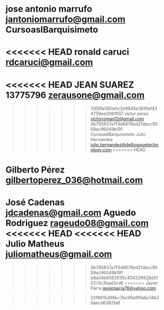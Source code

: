 jose antonio marrufo
jantoniomarrufo@gmail.com
CursoaslBarquisimeto
====================
<<<<<<< HEAD
ronald caruci
rdcaruci@gmail.com
=======
<<<<<<< HEAD
JEAN SUAREZ
13775796
zerausone@gmail.com
=======
>>>>>>> 7d06fa560a0c2e9845e3616af434759ee2081837
victor perez
victorroman12@gmail.com
>>>>>>> 4b795837a7f3d6678ed21dacc9559ac96049b191
CursoaslBarquisimeto
Julio Hernandez julio.hernandez@delbosquetechnology.com
<<<<<<< HEAD

Gilberto Pérez
gilbertoperez_036@hotmail.com
=======
José Cadenas jdcadenas@gmail.com
Aguedo Rodriguez
rageudo08@gmail.com
<<<<<<< HEAD
<<<<<<< HEAD
Julio Matheus juliomatheus@gmail.com
=======
>>>>>>> 4b795837a7f3d6678ed21dacc9559ac96049b191
>>>>>>> b8a04b6592935c45422ff428d010213c3bad3cd6
=======
Javier Parra javierparra76@yahoo.com

>>>>>>> 22f8615d98bc7bc99a9f8abc14b25aecd6392fa6
